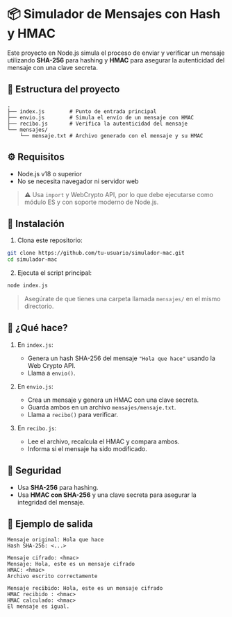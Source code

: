 # 📦 Simulador de Mensajes con Hash y HMAC

Este proyecto en Node.js simula el proceso de enviar y verificar un mensaje utilizando **SHA-256** para hashing y **HMAC** para asegurar la autenticidad del mensaje con una clave secreta.

## 📂 Estructura del proyecto

```
.
├── index.js        # Punto de entrada principal
├── envio.js        # Simula el envío de un mensaje con HMAC
├── recibo.js       # Verifica la autenticidad del mensaje
└── mensajes/
    └── mensaje.txt # Archivo generado con el mensaje y su HMAC
```

## ⚙️ Requisitos

- Node.js v18 o superior  
- No se necesita navegador ni servidor web

> ⚠️ Usa `import` y WebCrypto API, por lo que debe ejecutarse como módulo ES y con soporte moderno de Node.js.

## 🚀 Instalación

1. Clona este repositorio:

```bash
git clone https://github.com/tu-usuario/simulador-mac.git
cd simulador-mac
```

2. Ejecuta el script principal:

```bash
node index.js
```

> Asegúrate de que tienes una carpeta llamada `mensajes/` en el mismo directorio.

## 📌 ¿Qué hace?

1. En `index.js`:
   - Genera un hash SHA-256 del mensaje `"Hola que hace"` usando la Web Crypto API.
   - Llama a `envio()`.

2. En `envio.js`:
   - Crea un mensaje y genera un HMAC con una clave secreta.
   - Guarda ambos en un archivo `mensajes/mensaje.txt`.
   - Llama a `recibo()` para verificar.

3. En `recibo.js`:
   - Lee el archivo, recalcula el HMAC y compara ambos.
   - Informa si el mensaje ha sido modificado.

## 🔐 Seguridad

- Usa **SHA-256** para hashing.
- Usa **HMAC con SHA-256** y una clave secreta para asegurar la integridad del mensaje.

## 📄 Ejemplo de salida

```
Mensaje original: Hola que hace
Hash SHA-256: <...>

Mensaje cifrado: <hmac>
Mensaje: Hola, este es un mensaje cifrado
HMAC: <hmac>
Archivo escrito correctamente

Mensaje recibido: Hola, este es un mensaje cifrado
HMAC recibido : <hmac>
HMAC calculado: <hmac>
El mensaje es igual.
```